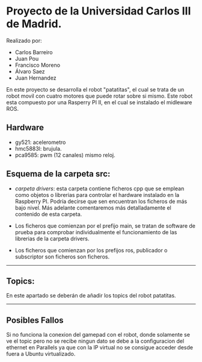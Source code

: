 # Proyecto de la Universidad Carlos III de Madrid.

Realizado por:
- Carlos Barreiro
- Juan Pou
- Francisco Moreno
- Álvaro Saez
- Juan Hernandez

En este proyecto se desarrolla el robot "patatitas", el cual se trata de un robot movil con cuatro motores que puede rotar sobre si mismo. Este robot esta compuesto por una Rasperry PI II, en el cual se instalado el midleware ROS.

## Hardware

- gy521: acelerometro
- hmc5883l: brujula.
- pca9585: pwm (12 canales) mismo reloj.

## Esquema de la carpeta src:

- *carpeta drivers*: esta carpeta contiene ficheros cpp que se emplean como objetos o librerias para controlar el hardware instalado en la Raspberry PI. Podría decirse que sen encuentran los ficheros de más bajo nivel. Más adelante comentaremos más detalladamente el contenido de esta carpeta.

- Los ficheros que comienzan por el prefijo main, se tratan de software de prueba para comprobar individualmente el funcionamiento de las librerias de la carpeta drivers.

- Los ficheros que comienzan por los prefijos ros, publicador o subscriptor son ficheros son ficheros.

- - - 

## Topics:

En este apartado se deberán de añadir los topics del robot patatitas.

- - -
## Posibles Fallos

Si no funciona la conexion del gamepad con el robot, donde solamente se ve el topic pero no se recibe ningun dato se debe a la configuracion del ethernet en Parallels ya que con la IP virtual no se consigue acceder desde fuera a Ubuntu virtualizado.
